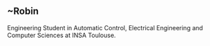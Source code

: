 ## ~Robin

Engineering Student in Automatic Control, Electrical Engineering and Computer Sciences at INSA Toulouse.
